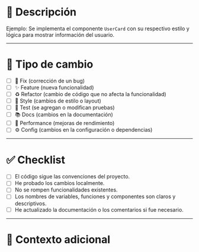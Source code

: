# 📌 Descripción

<!-- Explica brevemente los cambios que introduces en este PR -->
Ejemplo: Se implementa el componente `UserCard` con su respectivo estilo y lógica para mostrar información del usuario.

---

# 🧩 Tipo de cambio

<!-- Marca con una X el tipo de cambio que aplica -->

- [ ] 🐛 Fix (corrección de un bug)
- [ ] ✨ Feature (nueva funcionalidad)
- [ ] ♻️ Refactor (cambio de código que no afecta la funcionalidad)
- [ ] 💄 Style (cambios de estilo o layout)
- [ ] 🧪 Test (se agregan o modifican pruebas)
- [ ] 📚 Docs (cambios en la documentación)
- [ ] 🚀 Performance (mejoras de rendimiento)
- [ ] ⚙️ Config (cambios en la configuración o dependencias)

---

# ✅ Checklist

<!-- Verifica que cumples con los siguientes puntos antes de pedir revisión -->

- [ ] El código sigue las convenciones del proyecto.
- [ ] He probado los cambios localmente.
- [ ] No se rompen funcionalidades existentes.
- [ ] Los nombres de variables, funciones y componentes son claros y descriptivos.
- [ ] He actualizado la documentación o los comentarios si fue necesario.

---

# 🧠 Contexto adicional

<!-- Agrega cualquier información adicional, referencias o capturas de pantalla si aplica -->
